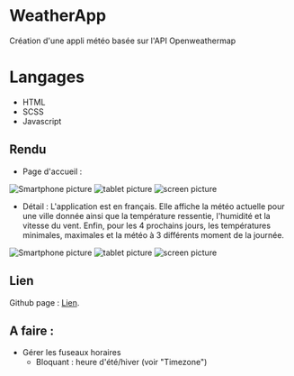 # WeatherApp
Création d'une appli météo basée sur l'API Openweathermap

# Langages

- HTML
- SCSS
- Javascript

## Rendu
- Page d'accueil :


![Smartphone picture](src/img/smart.jpg)
![tablet picture](src/img/tab.jpg)
![screen picture](src/img/screen.jpg)

- Détail :
L'application est en français.
Elle affiche la météo actuelle pour une ville donnée ainsi que la température ressentie, l'humidité et la vitesse du vent.
Enfin, pour les 4 prochains jours, les températures minimales, maximales et la météo à 3 différents moment de la journée.

![Smartphone picture](src/img/smart_1.jpg)
![tablet picture](src/img/tab_1.jpg)
![screen picture](src/img/screen_1.jpg)


## Lien
Github page : [Lien]([https://example.com/](https://lambertnicolas.github.io/weather-app/) "ici").

## A faire :

- Gérer les fuseaux horaires
  - Bloquant : heure d'été/hiver (voir "Timezone")
